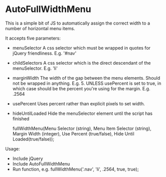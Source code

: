 # AutoFullWidthMenu
This is a simple bit of JS to automatically assign the correct width to a number of horizontal menu items.

It accepts five parameters:
- menuSelector   	A css selector which must be wrapped in quotes for jQuery friendliness. E.g. '#nav'
- childSelectors 	A css selector which is the direct descendant of the menuSelector. E.g. 'li'
- marginWidth    	The width of the gap between the menu elements. Should not be wrapped in anything. E.g. 5. UNLESS usePercent is set to true, in which case should be the percent you're using for the margin. E.g. .2564
- usePercent    	Uses percent rather than explicit pixels to set width.
- hideUntilLoaded Hide the menuSelector element until the script has finished

    fullWidthMenu(Menu Selector (string), Menu Item Selector (string), Margin Width (integer), Use Percent (true/false), Hide Until Loaded(true/false));

Usage:
- Include jQuery
- Include AutoFullWidthMenu
- Run function, e.g.
    fullWidthMenu('.nav', 'li', .2564, true, true);
